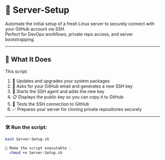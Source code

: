 # 🔧 Server-Setup

Automate the initial setup of a fresh Linux server to securely connect with your GitHub account via SSH.  
Perfect for DevOps workflows, private repo access, and server bootstrapping.

---

## 📜 What It Does

This script:

1. 🧼 Updates and upgrades your system packages  
2. 📧 Asks for your GitHub email and generates a new SSH key  
3. 🔐 Starts the SSH agent and adds the new key  
4. 📋 Displays the public key so you can copy it to GitHub  
5. 🔗 Tests the SSH connection to GitHub  
6. ✅ Prepares your server for cloning private repositories securely

---
### 🛠️ Run the script:

```bash
bash Server-Setup.sh

📂 Make the script executable :
  chmod +x Server-Setup.sh
